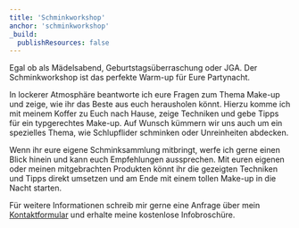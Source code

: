 ```yaml
---
title: 'Schminkworkshop'
anchor: 'schminkworkshop'
_build:
  publishResources: false
---
```


Egal ob als Mädelsabend, Geburtstagsüberraschung oder JGA. Der Schminkworkshop ist das perfekte Warm-up für Eure Partynacht.

<!--more-->

In lockerer Atmosphäre beantworte ich eure Fragen zum Thema Make-up und zeige, wie ihr das Beste aus euch herausholen könnt. Hierzu komme ich mit meinem Koffer zu Euch nach Hause, zeige Techniken und gebe Tipps für ein typgerechtes Make-up. Auf Wunsch kümmern wir uns auch um ein spezielles Thema, wie Schlupflider schminken oder Unreinheiten abdecken.

Wenn ihr eure eigene Schminksammlung mitbringt, werfe ich gerne einen Blick hinein und kann euch Empfehlungen aussprechen. Mit euren eigenen oder meinen mitgebrachten Produkten könnt ihr die gezeigten Techniken und Tipps direkt umsetzen und am Ende mit einem tollen Make-up in die Nacht starten.

Für weitere Informationen schreib mir gerne eine Anfrage über mein [Kontaktformular](/kontakt) und erhalte meine kostenlose Infobroschüre.

<!--Die aktuellen Preise kannst du meiner [Preisliste](/preisliste) entnehmen.-->
